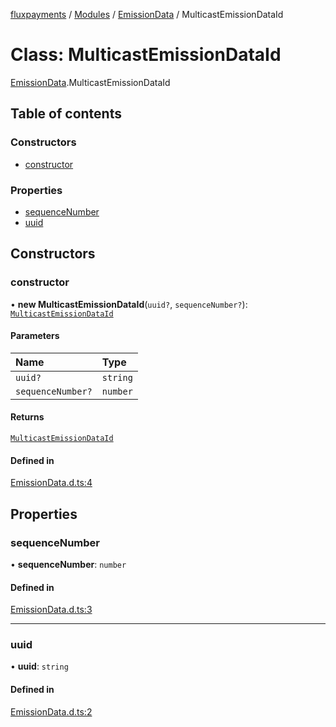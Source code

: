 [fluxpayments](../README.md) / [Modules](../modules.md) / [EmissionData](../modules/EmissionData.md) / MulticastEmissionDataId

# Class: MulticastEmissionDataId

[EmissionData](../modules/EmissionData.md).MulticastEmissionDataId

## Table of contents

### Constructors

- [constructor](EmissionData.MulticastEmissionDataId.md#constructor)

### Properties

- [sequenceNumber](EmissionData.MulticastEmissionDataId.md#sequencenumber)
- [uuid](EmissionData.MulticastEmissionDataId.md#uuid)

## Constructors

### constructor

• **new MulticastEmissionDataId**(`uuid?`, `sequenceNumber?`): [`MulticastEmissionDataId`](EmissionData.MulticastEmissionDataId.md)

#### Parameters

| Name | Type |
| :------ | :------ |
| `uuid?` | `string` |
| `sequenceNumber?` | `number` |

#### Returns

[`MulticastEmissionDataId`](EmissionData.MulticastEmissionDataId.md)

#### Defined in

[EmissionData.d.ts:4](https://github.com/fluxpayments1/fluxpayments_api_ts/blob/edd91d5d5395bbf38ad4699626f236f45985bb68/src/types/flux_types/EmissionData.d.ts#L4)

## Properties

### sequenceNumber

• **sequenceNumber**: `number`

#### Defined in

[EmissionData.d.ts:3](https://github.com/fluxpayments1/fluxpayments_api_ts/blob/edd91d5d5395bbf38ad4699626f236f45985bb68/src/types/flux_types/EmissionData.d.ts#L3)

___

### uuid

• **uuid**: `string`

#### Defined in

[EmissionData.d.ts:2](https://github.com/fluxpayments1/fluxpayments_api_ts/blob/edd91d5d5395bbf38ad4699626f236f45985bb68/src/types/flux_types/EmissionData.d.ts#L2)
